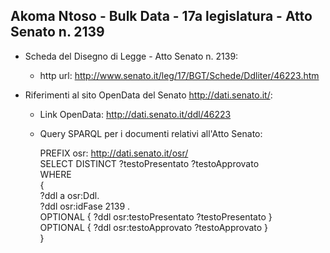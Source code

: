 ## Akoma Ntoso - Bulk Data - 17a legislatura - Atto Senato n. 2139 ##

* Scheda del Disegno di Legge - Atto Senato n. 2139:
	* http url: http://www.senato.it/leg/17/BGT/Schede/Ddliter/46223.htm

* Riferimenti al sito OpenData del Senato http://dati.senato.it/:
	* Link OpenData: http://dati.senato.it/ddl/46223
	* Query SPARQL per i documenti relativi all'Atto Senato:

        PREFIX osr: <http://dati.senato.it/osr/>  
		SELECT DISTINCT ?testoPresentato ?testoApprovato  
		WHERE  
		{  
		    ?ddl a osr:Ddl.  
		    ?ddl osr:idFase 2139 .  
		    OPTIONAL { ?ddl osr:testoPresentato ?testoPresentato }  
		    OPTIONAL { ?ddl osr:testoApprovato ?testoApprovato }  
		}
		